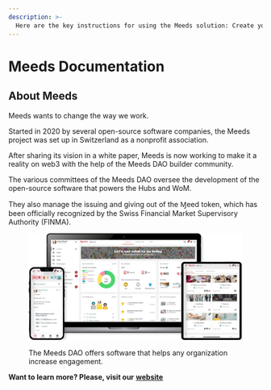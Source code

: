 ```yaml
---
description: >-
  Here are the key instructions for using the Meeds solution: Create your community, organize your contribution programs, and other practical tips.
---
```


# Meeds Documentation

## About Meeds

Meeds wants to change the way we work.

Started in 2020 by several open-source software companies, the Meeds project was set up in Switzerland as a nonprofit association.

After sharing its vision in a white paper, Meeds is now working to make it a reality on web3 with the help of the Meeds DAO builder community.

The various committees of the Meeds DAO oversee the development of the open-source software that powers the Hubs and WoM.

They also manage the issuing and giving out of the Ɱeed token, which has been officially recognized by the Swiss Financial Market Supervisory Authority (FINMA).

<figure>

![](.gitbook/assets/hero_image.webp)<figcaption>

The Meeds DAO offers software that helps any organization increase engagement.</figcaption></figure>

**Want to learn more? Please, visit our** [**website**](https://www.meeds.io/)
